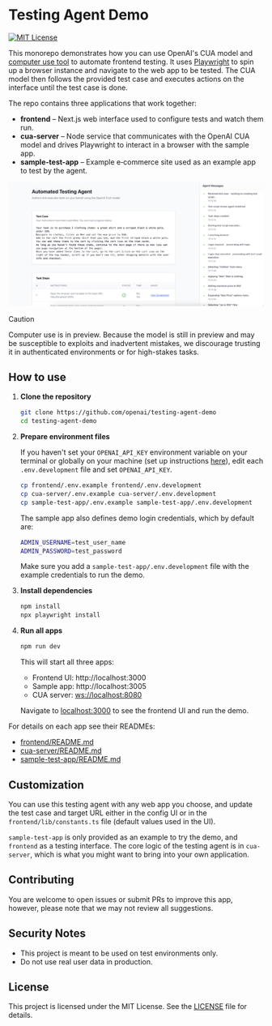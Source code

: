 # Testing Agent Demo

[![MIT License](https://img.shields.io/badge/License-MIT-green.svg)](frontend/LICENSE)

This monorepo demonstrates how you can use OpenAI's CUA model and [computer use tool](https://platform.openai.com/docs/guides/tools-computer-use) to automate frontend testing. It uses [Playwright](https://playwright.dev) to spin up a browser instance and navigate to the web app to be tested. The CUA model then follows the provided test case and executes actions on the interface until the test case is done. 

The repo contains three applications that work together:

- **frontend** – Next.js web interface used to configure tests and watch them run.
- **cua-server** – Node service that communicates with the OpenAI CUA model and drives Playwright to interact in a browser with the sample app.
- **sample-test-app** – Example e‑commerce site used as an example app to test by the agent.

![screenshot](./screenshot.jpg)

> [!CAUTION]  
> Computer use is in preview. Because the model is still in preview and may be susceptible to exploits and inadvertent mistakes, we discourage trusting it in authenticated environments or for high-stakes tasks.

## How to use

1. **Clone the repository**

   ```bash
   git clone https://github.com/openai/testing-agent-demo
   cd testing-agent-demo
   ```

2. **Prepare environment files**

   If you haven't set your `OPENAI_API_KEY` environment variable on your terminal or globally on your machine (set up instructions [here](https://platform.openai.com/docs/libraries#create-and-export-an-api-key)), edit each `.env.development` file and set `OPENAI_API_KEY`.

   ```bash
   cp frontend/.env.example frontend/.env.development
   cp cua-server/.env.example cua-server/.env.development
   cp sample-test-app/.env.example sample-test-app/.env.development
   ```

   The sample app also defines demo login credentials, which by default are:

   ```bash
   ADMIN_USERNAME=test_user_name
   ADMIN_PASSWORD=test_password
   ```

   Make sure you add a `sample-test-app/.env.development` file with the example credentials to run the demo.

3. **Install dependencies**

   ```bash
   npm install
   npx playwright install
   ```

4. **Run all apps**

   ```bash
   npm run dev
   ```

   This will start all three apps:

   - Frontend UI: http://localhost:3000
   - Sample app: http://localhost:3005
   - CUA server: [ws://localhost:8080](http://localhost:8080)

   Navigate to [localhost:3000](http://localhost:3000) to see the frontend UI and run the demo.

For details on each app see their READMEs:

- [frontend/README.md](frontend/README.md)
- [cua-server/README.md](cua-server/README.md)
- [sample-test-app/README.md](sample-test-app/README.md)

## Customization

You can use this testing agent with any web app you choose, and update the test case and target URL either in the config UI or in the `frontend/lib/constants.ts` file (default values used in the UI).

`sample-test-app` is only provided as an example to try the demo, and `frontend` as a testing interface. The core logic of the testing agent is in `cua-server`, which is what you might want to bring into your own application.

## Contributing

You are welcome to open issues or submit PRs to improve this app, however, please note that we may not review all suggestions.

## Security Notes

- This project is meant to be used on test environments only.
- Do not use real user data in production.

## License

This project is licensed under the MIT License. See the [LICENSE](LICENSE) file for details.
